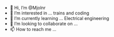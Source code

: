 - 👋 Hi, I’m @Mjolnr
- 👀 I’m interested in ... trains and coding
- 🌱 I’m currently learning ... Electrical engineering 
- 💞️ I’m looking to collaborate on ...
- 📫 How to reach me ...

<!---
Mjolnr/Mjolnr is a ✨ special ✨ repository because its `README.md` (this file) appears on your GitHub profile.
You can click the Preview link to take a look at your changes.
--->
